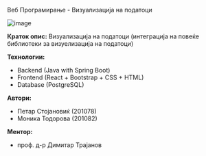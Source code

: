 Веб Програмирање - Визуализација на податоци

![image](https://user-images.githubusercontent.com/85808655/201375273-3a7cdec7-cc9f-46fa-a11a-56c5b63e6175.png)

**Краток опис:** Визуализација на податоци (интеграција на повеќе библиотеки за визуелизација на податоци)

**Технологии:**
- Backend (Java with Spring Boot)
- Frontend (React + Bootstrap + CSS + HTML)
- Database (PostgreSQL)

**Автори:**
- Петар Стојановиќ (201078)
- Моника Тодорова (201082)


**Ментор:** 
- проф. д-р Димитар Трајанов

